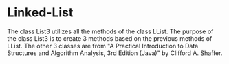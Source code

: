 # Linked-List
The class List3 utilizes all the methods of the class LList. The purpose of the class List3 is to create 3 methods based on the 
previous methods of LList. The other 3 classes are from "A Practical Introduction to Data Structures and Algorithm Analysis, 
3rd Edition (Java)" by Clifford A. Shaffer.
